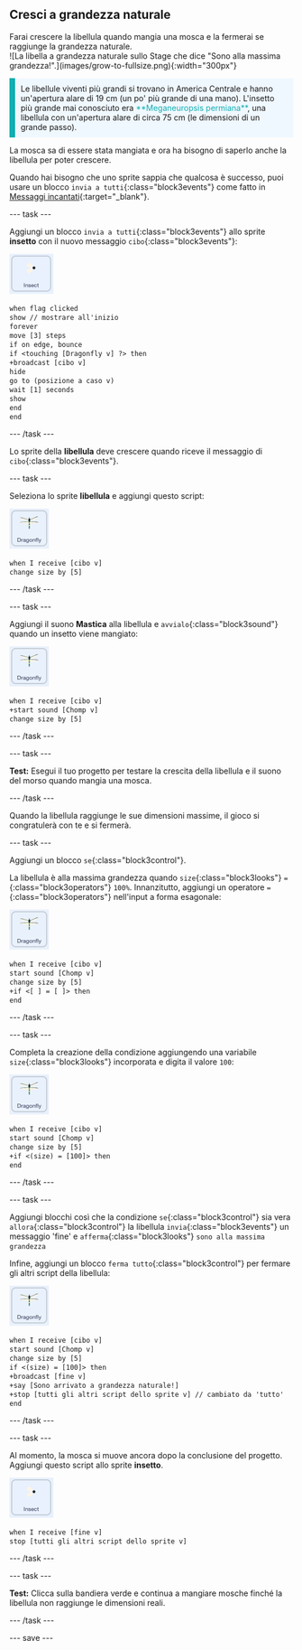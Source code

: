 ## Cresci a grandezza naturale

<div style="display: flex; flex-wrap: wrap">
<div style="flex-basis: 200px; flex-grow: 1; margin-right: 15px;">
Farai crescere la libellula quando mangia una mosca e la fermerai se raggiunge la grandezza naturale.
</div>
<div>
![La libella a grandezza naturale sullo Stage che dice "Sono alla massima grandezza!".](images/grow-to-fullsize.png){:width="300px"}
</div>
</div>

<p style="border-left: solid; border-width:10px; border-color: #0faeb0; background-color: aliceblue; padding: 10px;">
Le libellule viventi più grandi si trovano in America Centrale e hanno un'apertura alare di 19 cm (un po' più grande di una mano). L'insetto più grande mai conosciuto era <span style="color: #0faeb0">**Meganeuropsis permiana**</span>, una libellula con un'apertura alare di circa 75 cm (le dimensioni di un grande passo).</p>

La mosca sa di essere stata mangiata e ora ha bisogno di saperlo anche la libellula per poter crescere.

Quando hai bisogno che uno sprite sappia che qualcosa è successo, puoi usare un blocco `invia a tutti`{:class="block3events"} come fatto in [Messaggi incantati](https://projects.raspberrypi.org/it-IT/projects/broadcasting-spells){:target="_blank"}.

--- task ---

Aggiungi un blocco `invia a tutti`{:class="block3events"} allo sprite **insetto** con il nuovo messaggio `cibo`{:class="block3events"}:

![](images/fly-icon.png)

```blocks3
when flag clicked
show // mostrare all'inizio
forever
move [3] steps
if on edge, bounce
if <touching [Dragonfly v] ?> then
+broadcast [cibo v]
hide
go to (posizione a caso v)
wait [1] seconds
show
end
end
```
--- /task ---

Lo sprite della **libellula** deve crescere quando riceve il messaggio di `cibo`{:class="block3events"}.

--- task ---

Seleziona lo sprite **libellula** e aggiungi questo script:

![](images/dragonfly-icon.png)

```blocks3 
when I receive [cibo v]
change size by [5]
```

--- /task ---

--- task ---

Aggiungi il suono **Mastica** alla libellula e `avvialo`{:class="block3sound"} quando un insetto viene mangiato:

![](images/dragonfly-icon.png)

```blocks3 
when I receive [cibo v]
+start sound [Chomp v]
change size by [5]
```
--- /task ---

--- task ---

**Test:** Esegui il tuo progetto per testare la crescita della libellula e il suono del morso quando mangia una mosca.

--- /task ---

Quando la libellula raggiunge le sue dimensioni massime, il gioco si congratulerà con te e si fermerà.

--- task ---

Aggiungi un blocco `se`{:class="block3control"}.

La libellula è alla massima grandezza quando `size`{:class="block3looks"} `=`{:class="block3operators"} `100%`. Innanzitutto, aggiungi un operatore `=`{:class="block3operators"} nell'input a forma esagonale:

![](images/dragonfly-icon.png)

```blocks3
when I receive [cibo v]
start sound [Chomp v]
change size by [5]
+if <[ ] = [ ]> then
end
```
--- /task ---

--- task ---

Completa la creazione della condizione aggiungendo una variabile `size`{:class="block3looks"} incorporata e digita il valore `100`:

![](images/dragonfly-icon.png)

```blocks3
when I receive [cibo v]
start sound [Chomp v]
change size by [5]
+if <(size) = [100]> then
end
```
--- /task ---

--- task ---

Aggiungi blocchi così che la condizione `se`{:class="block3control"} sia vera `allora`{:class="block3control"} la libellula `invia`{:class="block3events"} un messaggio 'fine' e `afferma`{:class="block3looks"} `sono alla massima grandezza`

Infine, aggiungi un blocco `ferma tutto`{:class="block3control"} per fermare gli altri script della libellula:

![](images/dragonfly-icon.png)

```blocks3
when I receive [cibo v]
start sound [Chomp v]
change size by [5]
if <(size) = [100]> then
+broadcast [fine v]
+say [Sono arrivato a grandezza naturale!]
+stop [tutti gli altri script dello sprite v] // cambiato da 'tutto'
end
```
--- /task ---

--- task ---

Al momento, la mosca si muove ancora dopo la conclusione del progetto. Aggiungi questo script allo sprite **insetto**.

![](images/fly-icon.png)

```blocks3
when I receive [fine v]
stop [tutti gli altri script dello sprite v]
```

--- /task ---

--- task ---

**Test:** Clicca sulla bandiera verde e continua a mangiare mosche finché la libellula non raggiunge le dimensioni reali.

--- /task ---

--- save ---
